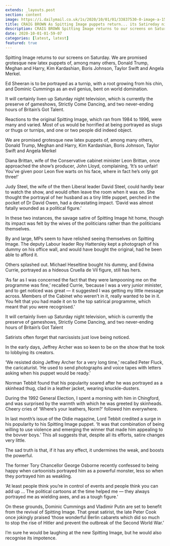 ```yaml
---
extends: _layouts.post
section: content
image: https://i.dailymail.co.uk/1s/2020/10/01/01/33837530-0-image-a-15_1601513475463.jpg 
title: CRAIG BROWN As Spitting Image puppets return... its Satireday night lively and dangerous!  
description: CRAIG BROWN Spitting Image returns to our screens on Saturday. We are promised grotesque new latex puppets of, among many others, Donald Trump, Meghan and Harry... 
date: 2020-10-01-01-59-07 
categories: [latest, latest] 
featured: true 
--- 
```

Spitting Image returns to our screens on Saturday. We are promised grotesque new latex puppets of, among many others, Donald Trump, Meghan and Harry, Kim Kardashian, Boris Johnson, Taylor Swift and Angela Merkel.

Ed Sheeran is to be portrayed as a turnip, with a root growing from his chin, and Dominic Cummings as an evil genius, bent on world domination.

It will certainly liven up Saturday night television, which is currently the preserve of gameshows, Strictly Come Dancing, and two never-ending hours of Britain’s Got Talent.

Reactions to the original Spitting Image, which ran from 1984 to 1996, were many and varied. Most of us would be horrified at being portrayed as slugs or thugs or turnips, and one or two people did indeed object.

We are promised grotesque new latex puppets of, among many others, Donald Trump, Meghan and Harry, Kim Kardashian, Boris Johnson, Taylor Swift and Angela Merkel

Diana Brittan, wife of the Conservative cabinet minister Leon Brittan, once approached the show’s producer, John Lloyd, complaining, ‘It’s so unfair! You’ve given poor Leon five warts on his face, where in fact he’s only got three!’

Judy Steel, the wife of the then Liberal leader David Steel, could hardly bear to watch the show, and would often leave the room when it was on. She thought the portrayal of her husband as a tiny little puppet, perched in the pocket of Dr David Owen, had a devastating impact. ‘David was almost fatally wounded as a political figure.’

In these two instances, the savage satire of Spitting Image hit home, though its impact was felt by the wives of the politicians rather than the politicians themselves.

By and large, MPs seem to have relished seeing themselves on Spitting Image. The deputy Labour leader Roy Hattersley kept a photograph of his dummy on his office wall, and would have bought the original, had he been able to afford it.

Others splashed out. Michael Heseltine bought his dummy, and Edwina Currie, portrayed as a hideous Cruella de Vil figure, still has hers.

‘As far as I was concerned the fact that they were lampooning me on the programme was fine,’ recalled Currie, ‘because I was a very junior minister, and to get noticed was great — it suggested I was getting my little message across. Members of the Cabinet who weren’t in it, really wanted to be in it. You felt that you had made it on to the top satirical programme, which meant that you were recognised.’

It will certainly liven up Saturday night television, which is currently the preserve of gameshows, Strictly Come Dancing, and two never-ending hours of Britain’s Got Talent

Satirists often forget that narcissists just love being noticed.

In the early days, Jeffrey Archer was so keen to be on the show that he took to lobbying its creators.

‘We resisted doing Jeffrey Archer for a very long time,’ recalled Peter Fluck, the caricaturist. ‘He used to send photographs and voice tapes with letters asking when his puppet would be ready.’

Norman Tebbit found that his popularity soared after he was portrayed as a skinhead thug, clad in a leather jacket, wearing knuckle-dusters.

During the 1992 General Election, I spent a morning with him in Chingford, and was surprised by the warmth with which he was greeted by skinheads. Cheery cries of ‘Where’s your leathers, Norm?’ followed him everywhere.

In last month’s issue of the Oldie magazine, Lord Tebbit credited a surge in his popularity to his Spitting Image puppet. ‘It was that combination of being willing to use violence and emerging the winner that made him appealing to the bovver boys.’ This all suggests that, despite all its efforts, satire changes very little.

The sad truth is that, if it has any effect, it undermines the weak, and boosts the powerful.

The former Tory Chancellor George Osborne recently confessed to being happy when cartoonists portrayed him as a powerful monster, less so when they portrayed him as weakling.

‘At least people think you’re in control of events and people think you can add up ... The political cartoons at the time helped me — they always portrayed me as wielding axes, and as a tough figure.’

On these grounds, Dominic Cummings and Vladimir Putin are set to benefit from the revival of Spitting Image. That great satirist, the late Peter Cook once jokingly praised ‘those wonderful Berlin cabarets which did so much to stop the rise of Hitler and prevent the outbreak of the Second World War.’

I’m sure he would be laughing at the new Spitting Image, but he would also recognise its impotence.


